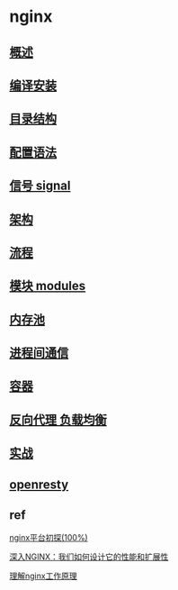 # nginx

## [概述](nginx-overview.md)

## [编译安装](nginx-compile.md)

## [目录结构](nginx-file.md)

## [配置语法](nginx-config-grammer.md)

## [信号 signal](nginx-signal.md)

## [架构](nginx-arch.md)

## [流程](nginx-process.md)

## [模块 modules](nginx-modules.md)

## [内存池](nginx-pool.md)

## [进程间通信](nginx-process-communicate.md)

## [容器](nginx-container.md)

## [反向代理 负载均衡](nginx-proxy.md)

## [实战](nginx-action.md)

## [openresty](nginx-openresty.md)

## ref

[nginx平台初探(100%)](http://tengine.taobao.org/book/chapter_02.html#nginx)

[深入NGINX：我们如何设计它的性能和扩展性](https://www.cnblogs.com/chenjfblog/p/8715580.html)

[理解nginx工作原理](https://www.jianshu.com/p/6215e5d24553)
